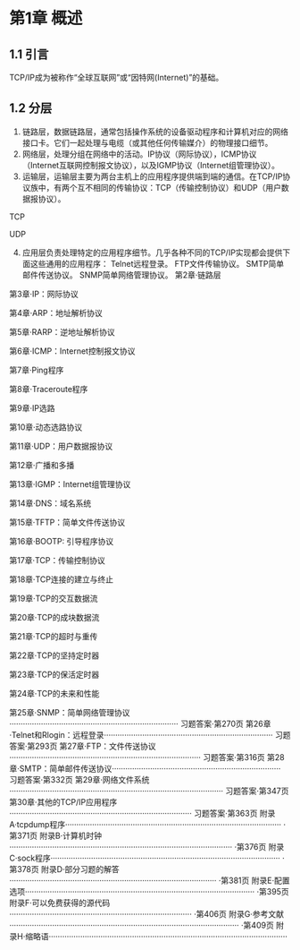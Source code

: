 # 第1章 概述 #

## 1.1 引言 ##
TCP/IP成为被称作“全球互联网”或“因特网(Internet)”的基础。

## 1.2 分层 ##
1. 链路层，数据链路层，通常包括操作系统的设备驱动程序和计算机对应的网络接口卡。它们一起处理与电缆（或其他任何传输媒介）的物理接口细节。
2. 网络层，处理分组在网络中的活动。IP协议（网际协议），ICMP协议（Internet互联网控制报文协议），以及IGMP协议（Internet组管理协议）。
3. 运输层，运输层主要为两台主机上的应用程序提供端到端的通信。在TCP/IP协议族中，有两个互不相同的传输协议：TCP（传输控制协议）和UDP（用户数据报协议）。

TCP

UDP

4. 应用层负责处理特定的应用程序细节。几乎各种不同的TCP/IP实现都会提供下面这些通用的应用程序：
Telnet远程登录。
FTP文件传输协议。
SMTP简单邮件传送协议。
SNMP简单网络管理协议。
第2章·链路层

第3章·IP：网际协议

第4章·ARP：地址解析协议

第5章·RARP：逆地址解析协议

第6章·ICMP：Internet控制报文协议

第7章·Ping程序

第8章·Traceroute程序

第9章·IP选路

第10章·动态选路协议

第11章·UDP：用户数据报协议

第12章·广播和多播

第13章·IGMP：Internet组管理协议

第14章·DNS：域名系统

第15章·TFTP：简单文件传送协议

第16章·BOOTP: 引导程序协议

第17章·TCP：传输控制协议

第18章·TCP连接的建立与终止

第19章·TCP的交互数据流

第20章·TCP的成块数据流

第21章·TCP的超时与重传

第22章·TCP的坚持定时器

第23章·TCP的保活定时器

第24章·TCP的未来和性能

第25章·SNMP：简单网络管理协议···········································································  习题答案·第270页
第26章·Telnet和Rlogin：远程登录···········································································  习题答案·第293页
第27章·FTP：文件传送协议·····················································································  习题答案·第316页
第28章·SMTP：简单邮件传送协议···········································································  习题答案·第332页
第29章·网络文件系统·······························································································  习题答案·第347页
第30章·其他的TCP/IP应用程序·················································································  习题答案·第363页
附录A·tcpdump程序································································································   ·第371页
附录B·计算机时钟···································································································   ·第376页
附录C·sock程序······································································································   ·第378页
附录D·部分习题的解答····························································································   ·第381页
附录E·配置选项······································································································   ·第395页
附录F·可以免费获得的源代码·················································································   ·第406页
附录G·参考文献······································································································   ·第409页
附录H·缩略语··········································································································